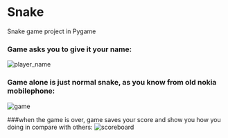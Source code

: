 # Snake
Snake game project in Pygame

### Game asks you to give it your name:
![player_name](https://user-images.githubusercontent.com/115080043/195794018-26280452-2a29-4d8d-930d-19fab022da0b.png)

### Game alone is just normal snake, as you know from old nokia mobilephone:
![game](https://user-images.githubusercontent.com/115080043/195794139-f5b8ab48-d6ba-4bfe-a664-4609ad287c2f.png)


###when the game is over, game saves your score and show you how you doing in compare with others:
![scoreboard](https://user-images.githubusercontent.com/115080043/195794149-94da9c40-bf9a-4612-9078-ba283449932a.png)
